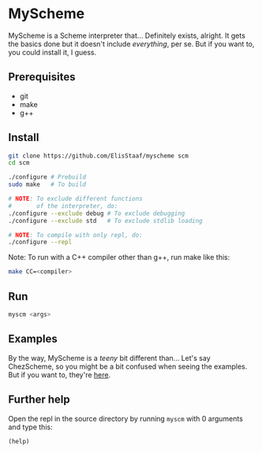 # MyScheme
MyScheme is a Scheme interpreter that... Definitely exists, alright.
It gets the basics done but it doesn't include *everything*, per se.
But if you want to, you could install it, I guess.

## Prerequisites
* git
* make
* g++

## Install
```sh
git clone https://github.com/ElisStaaf/myscheme scm
cd scm

./configure # Prebuild
sudo make   # To build

# NOTE: To exclude different functions
#       of the interpreter, do:
./configure --exclude debug # To exclude debugging
./configure --exclude std   # To exclude stdlib loading

# NOTE: To compile with only repl, do:
./configure --repl
```
Note: To run with a C++ compiler
other than g++, run make like this:
```sh
make CC=<compiler>
```

## Run
```sh
myscm <args>
```

## Examples
By the way, MyScheme is a *teeny* bit different than... Let's say
ChezScheme, so you might be a bit confused when seeing the
examples. But if you want to, they're [here](/scheme).

## Further help
Open the repl in the source directory 
by running `myscm` with 0 arguments
and type this:
```scm
(help)
```